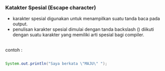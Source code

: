 ### Katakter Spesial (Escape character)

- karakter spesial digunakan untuk menampilkan suatu tanda baca pada output.
- penulisan karakter spesial dimulai dengan tanda backslash (\) diikuti dengan suatu karakter yang memiliki arti spesial bagi compiler.
<br>
contoh :

```java

System.out.println("Saya berkata \"MAJU\" ");

```
